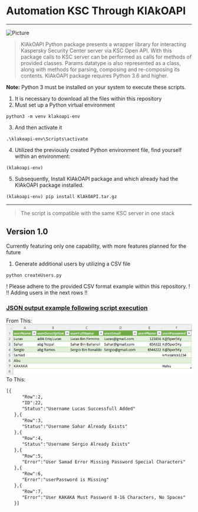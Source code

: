 # **Automation KSC Through KlAkOAPI**
***
![Picture](https://upload.wikimedia.org/wikipedia/commons/thumb/2/25/Kaspersky_logo.svg/1280px-Kaspersky_logo.svg.png)
> KlAkOAPI Python package presents a wrapper library for interacting Kaspersky Security Center server via KSC Open API. With this package calls to KSC server can be performed as calls for methods of provided classes. Params datatype is also represented as a class, along with methods for parsing, composing and re-composing its contents. KlAkOAPI package requires Python 3.6 and higher.
> 
**Note:** Python 3 must be installed on your system to execute these scripts.<br />
1. It is necessary to download all the files within this repository<br />
2. Must set up a Python virtual environment
```
python3 -m venv klakoapi-env
```
3. And then activate it
```
.\klakoapi-env\Scripts\activate
```
4. Utilized the previously created Python environment file, find yourself within an environment:
```
(klakoapi-env)
```
5. Subsequently, Install KlAkOAPI package and which already had the KlAkOAPI package installed.
```
(klakoapi-env) pip install KlAkOAPI.tar.gz
```
***
> The script is compatible with the same KSC server in one stack
>
## **Version 1.0**<br />
Currently featuring only one capability, with more features planned for the future<br />
1. Generate additional users by utilizing a CSV file<br />
```
python createUsers.py 
```
! Please adhere to the provided CSV format example within this repository. !<br />
!! Adding users in the next rows !!<br />
### <u>JSON output example following script execution</u><br />
From This:<br />
![sampleData](Images/sampleDataCSV.png)<br />
To This:<br />
```
[{
      "Row":2,
      "ID":22,
      "Status":"Username Lucas Successfull Added"
   },{
      "Row":3,
      "Status":"Username Sahar Already Exists"
   },{
      "Row":4,
      "Status":"Username Sergio Already Exists"
   },{
      "Row":5,
      "Error":"User Samad Error Missing Password Special Characters"
   },{
      "Row":6,
      "Error":"userPassword is Missing"
   },{
      "Row":7,
      "Error":"User KAKAKA Must Password 8-16 Characters, No Spaces"
   }]
```
